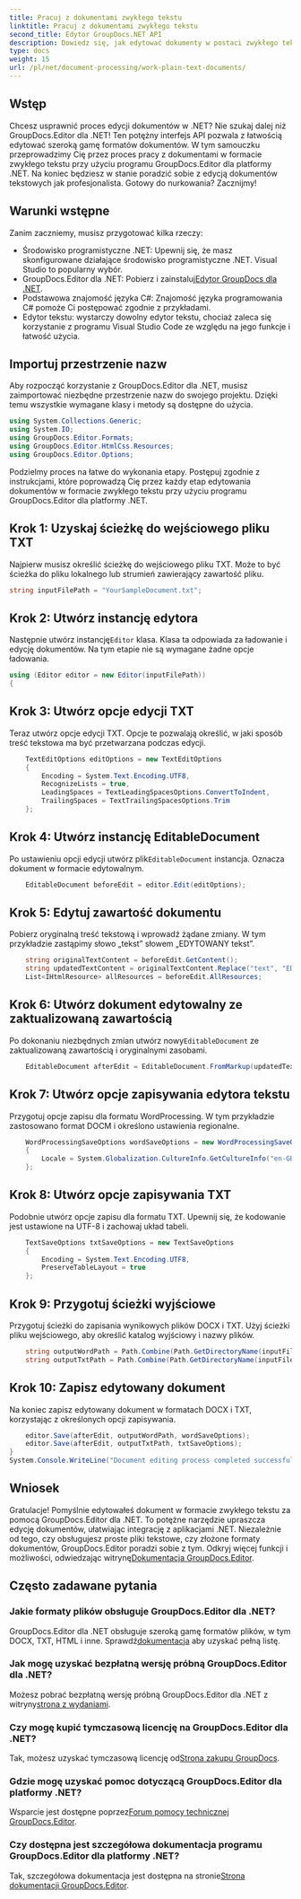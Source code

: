 ```yaml
---
title: Pracuj z dokumentami zwykłego tekstu
linktitle: Pracuj z dokumentami zwykłego tekstu
second_title: Edytor GroupDocs.NET API
description: Dowiedz się, jak edytować dokumenty w postaci zwykłego tekstu za pomocą programu GroupDocs.Editor dla platformy .NET, korzystając z naszego przewodnika krok po kroku. Uprość proces edycji dokumentów .NET.
type: docs
weight: 15
url: /pl/net/document-processing/work-plain-text-documents/
---
```

## Wstęp
Chcesz usprawnić proces edycji dokumentów w .NET? Nie szukaj dalej niż GroupDocs.Editor dla .NET! Ten potężny interfejs API pozwala z łatwością edytować szeroką gamę formatów dokumentów. W tym samouczku przeprowadzimy Cię przez proces pracy z dokumentami w formacie zwykłego tekstu przy użyciu programu GroupDocs.Editor dla platformy .NET. Na koniec będziesz w stanie poradzić sobie z edycją dokumentów tekstowych jak profesjonalista. Gotowy do nurkowania? Zacznijmy!
## Warunki wstępne
Zanim zaczniemy, musisz przygotować kilka rzeczy:
- Środowisko programistyczne .NET: Upewnij się, że masz skonfigurowane działające środowisko programistyczne .NET. Visual Studio to popularny wybór.
-  GroupDocs.Editor dla .NET: Pobierz i zainstaluj[Edytor GroupDocs dla .NET](https://releases.groupdocs.com/editor/net/).
- Podstawowa znajomość języka C#: Znajomość języka programowania C# pomoże Ci postępować zgodnie z przykładami.
- Edytor tekstu: wystarczy dowolny edytor tekstu, chociaż zaleca się korzystanie z programu Visual Studio Code ze względu na jego funkcje i łatwość użycia.
## Importuj przestrzenie nazw
Aby rozpocząć korzystanie z GroupDocs.Editor dla .NET, musisz zaimportować niezbędne przestrzenie nazw do swojego projektu. Dzięki temu wszystkie wymagane klasy i metody są dostępne do użycia.
```csharp
using System.Collections.Generic;
using System.IO;
using GroupDocs.Editor.Formats;
using GroupDocs.Editor.HtmlCss.Resources;
using GroupDocs.Editor.Options;
```
Podzielmy proces na łatwe do wykonania etapy. Postępuj zgodnie z instrukcjami, które poprowadzą Cię przez każdy etap edytowania dokumentów w formacie zwykłego tekstu przy użyciu programu GroupDocs.Editor dla platformy .NET.
## Krok 1: Uzyskaj ścieżkę do wejściowego pliku TXT
Najpierw musisz określić ścieżkę do wejściowego pliku TXT. Może to być ścieżka do pliku lokalnego lub strumień zawierający zawartość pliku.
```csharp
string inputFilePath = "YourSampleDocument.txt";
```
## Krok 2: Utwórz instancję edytora
 Następnie utwórz instancję`Editor` klasa. Klasa ta odpowiada za ładowanie i edycję dokumentów. Na tym etapie nie są wymagane żadne opcje ładowania.
```csharp
using (Editor editor = new Editor(inputFilePath))
{
```
## Krok 3: Utwórz opcje edycji TXT
Teraz utwórz opcje edycji TXT. Opcje te pozwalają określić, w jaki sposób treść tekstowa ma być przetwarzana podczas edycji.
```csharp
    TextEditOptions editOptions = new TextEditOptions
    {
        Encoding = System.Text.Encoding.UTF8,
        RecognizeLists = true,
        LeadingSpaces = TextLeadingSpacesOptions.ConvertToIndent,
        TrailingSpaces = TextTrailingSpacesOptions.Trim
    };
```
## Krok 4: Utwórz instancję EditableDocument
 Po ustawieniu opcji edycji utwórz plik`EditableDocument` instancja. Oznacza dokument w formacie edytowalnym.
```csharp
    EditableDocument beforeEdit = editor.Edit(editOptions);
```
## Krok 5: Edytuj zawartość dokumentu
Pobierz oryginalną treść tekstową i wprowadź żądane zmiany. W tym przykładzie zastąpimy słowo „tekst” słowem „EDYTOWANY tekst”.
```csharp
    string originalTextContent = beforeEdit.GetContent();
    string updatedTextContent = originalTextContent.Replace("text", "EDITED text");
    List<IHtmlResource> allResources = beforeEdit.AllResources;
```
## Krok 6: Utwórz dokument edytowalny ze zaktualizowaną zawartością
 Po dokonaniu niezbędnych zmian utwórz nowy`EditableDocument` ze zaktualizowaną zawartością i oryginalnymi zasobami.
```csharp
    EditableDocument afterEdit = EditableDocument.FromMarkup(updatedTextContent, allResources);
```
## Krok 7: Utwórz opcje zapisywania edytora tekstu
Przygotuj opcje zapisu dla formatu WordProcessing. W tym przykładzie zastosowano format DOCM i określono ustawienia regionalne.
```csharp
    WordProcessingSaveOptions wordSaveOptions = new WordProcessingSaveOptions(WordProcessingFormats.Docm)
    {
        Locale = System.Globalization.CultureInfo.GetCultureInfo("en-GB")
    };
```
## Krok 8: Utwórz opcje zapisywania TXT
Podobnie utwórz opcje zapisu dla formatu TXT. Upewnij się, że kodowanie jest ustawione na UTF-8 i zachowaj układ tabeli.
```csharp
    TextSaveOptions txtSaveOptions = new TextSaveOptions
    {
        Encoding = System.Text.Encoding.UTF8,
        PreserveTableLayout = true
    };
```
## Krok 9: Przygotuj ścieżki wyjściowe
Przygotuj ścieżki do zapisania wynikowych plików DOCX i TXT. Użyj ścieżki pliku wejściowego, aby określić katalog wyjściowy i nazwy plików.
```csharp
    string outputWordPath = Path.Combine(Path.GetDirectoryName(inputFilePath), Path.GetFileNameWithoutExtension(inputFilePath) + ".docm");
    string outputTxtPath = Path.Combine(Path.GetDirectoryName(inputFilePath), Path.GetFileNameWithoutExtension(inputFilePath) + ".txt");
```
## Krok 10: Zapisz edytowany dokument
Na koniec zapisz edytowany dokument w formatach DOCX i TXT, korzystając z określonych opcji zapisywania.
```csharp
    editor.Save(afterEdit, outputWordPath, wordSaveOptions);
    editor.Save(afterEdit, outputTxtPath, txtSaveOptions);
}
System.Console.WriteLine("Document editing process completed successfully!");
```
## Wniosek
 Gratulacje! Pomyślnie edytowałeś dokument w formacie zwykłego tekstu za pomocą GroupDocs.Editor dla .NET. To potężne narzędzie upraszcza edycję dokumentów, ułatwiając integrację z aplikacjami .NET. Niezależnie od tego, czy obsługujesz proste pliki tekstowe, czy złożone formaty dokumentów, GroupDocs.Editor poradzi sobie z tym. Odkryj więcej funkcji i możliwości, odwiedzając witrynę[Dokumentacja GroupDocs.Editor](https://reference.groupdocs.com/editor/net/).
## Często zadawane pytania
### Jakie formaty plików obsługuje GroupDocs.Editor dla .NET?
 GroupDocs.Editor dla .NET obsługuje szeroką gamę formatów plików, w tym DOCX, TXT, HTML i inne. Sprawdź[dokumentacja](https://reference.groupdocs.com/editor/net/) aby uzyskać pełną listę.
### Jak mogę uzyskać bezpłatną wersję próbną GroupDocs.Editor dla .NET?
 Możesz pobrać bezpłatną wersję próbną GroupDocs.Editor dla .NET z witryny[strona z wydaniami](https://releases.groupdocs.com/).
### Czy mogę kupić tymczasową licencję na GroupDocs.Editor dla .NET?
Tak, możesz uzyskać tymczasową licencję od[Strona zakupu GroupDocs](https://purchase.groupdocs.com/temporary-license/).
### Gdzie mogę uzyskać pomoc dotyczącą GroupDocs.Editor dla platformy .NET?
 Wsparcie jest dostępne poprzez[Forum pomocy technicznej GroupDocs.Editor](https://forum.groupdocs.com/c/editor/20).
### Czy dostępna jest szczegółowa dokumentacja programu GroupDocs.Editor dla platformy .NET?
 Tak, szczegółowa dokumentacja jest dostępna na stronie[Strona dokumentacji GroupDocs.Editor](https://reference.groupdocs.com/editor/net/).